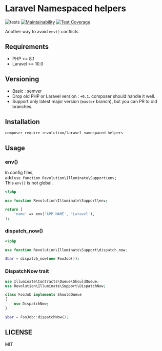 # Laravel Namespaced helpers

![tests](https://github.com/kawax/laravel-namespaced-helpers/workflows/tests/badge.svg)
[![Maintainability](https://api.codeclimate.com/v1/badges/4e97eb5eceb1eed02621/maintainability)](https://codeclimate.com/github/kawax/laravel-namespaced-helpers/maintainability)
[![Test Coverage](https://api.codeclimate.com/v1/badges/4e97eb5eceb1eed02621/test_coverage)](https://codeclimate.com/github/kawax/laravel-namespaced-helpers/test_coverage)

Another way to avoid `env()` conflicts.

## Requirements
- PHP >= 8.1
- Laravel >= 10.0

## Versioning
- Basic : semver
- Drop old PHP or Laravel version : `+0.1`. composer should handle it well.
- Support only latest major version (`master` branch), but you can PR to old branches.

## Installation
```
composer require revolution/laravel-namespaced-helpers
```

## Usage

### env()
In config files,  
add `use function Revolution\Illuminate\Support\env;`  
This `env()` is not global.

```php
<?php

use function Revolution\Illuminate\Support\env;

return [
    'name' => env('APP_NAME', 'Laravel'),
];
```

### dispatch_now()

```php
<?php

use function Revolution\Illuminate\Support\dispatch_now;

$bar = dispatch_now(new FooJob());
```

### DispatchNow trait
```php
use Illuminate\Contracts\Queue\ShouldQueue;
use Revolution\Illuminate\Support\DispatchNow;

class FooJob implements ShouldQueue
{
    use DispatchNow;
}
```

```php
$bar = FooJob::dispatchNow();
```

## LICENSE
MIT  
